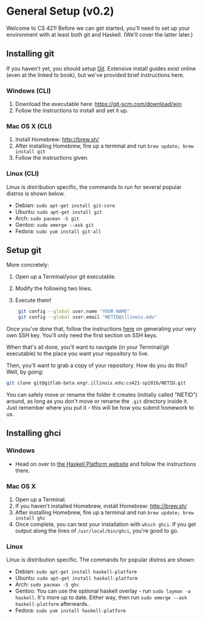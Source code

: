 General Setup (v0.2)
======================

Welcome to CS 421! Before we can get started, you'll need to set up your
environment with at least both git and Haskell. (We'll cover the latter later.)

Installing git
--------------

If you haven't yet, you should setup [Git](https://git-scm.com/book/en).
Extensive install guides exist online (even at the linked to book), but we've
provided brief instructions here.

### Windows (CLI)

1.  Download the executable here: https://git-scm.com/download/win
1.  Follow the instructions to install and set it up.

### Mac OS X (CLI)

1.  Install Homebrew: http://brew.sh/
1.  After installing Homebrew, fire up a terminal and run `brew update; brew install git`
1.  Follow the instructions given.

### Linux (CLI)

Linux is distribution specific, the commands to run for several popular distros
is shown below.

-   Debian: `sudo apt-get install git-core`
-   Ubuntu: `sudo apt-get install git`
-   Arch: `sudo pacman -S git`
-   Gentoo: `sudo emerge --ask git`
-   Fedora: `sudo yum install git-all`

Setup git
---------

More concretely:

1.  Open up a Terminal/your git executable.
1.  Modify the following two lines.
1.  Execute them!

    ```sh
     git config --global user.name "YOUR NAME"
     git config --global user.email "NETID@illinois.edu"
     ```

Once you've done that, follow the instructions
[here](https://gitlab-beta.engr.illinois.edu/help/ssh/README) on generating your
very own SSH key. You'll only need the first section on SSH keys.

When that's all done, you'll want to navigate (in your Terminal/git executable)
to the place you want your repository to live.

Then, you'll want to grab a copy of your repository. How do you do this? Well,
by going:

```sh
git clone git@gitlab-beta.engr.illinois.edu:cs421-sp2016/NETID.git
```

You can safely move or rename the folder it creates (initially called "NETID")
around, as long as you don't move or rename the `.git` directory inside it. Just
remember where you put it - this will be how you submit homework to us.

Installing ghci
---------------

### Windows

-   Head on over to [the Haskell Platform
    website](https://www.haskell.org/platform/windows.html) and follow the
    instructions there.

### Mac OS X

1.  Open up a Terminal.
1.  If you haven't installed Homebrew, install Homebrew: http://brew.sh/
1.  After installing Homebrew, fire up a terminal and run `brew update; brew install ghc`
1.  Once complete, you can test your installation with `which ghci`. If you get
    output along the lines of `/usr/local/bin/ghci`, you're good to go.

### Linux

Linux is distribution specific. The commands for popular distros are shown:

-   Debian: `sudo apt-get install haskell-platform`
-   Ubuntu: `sudo apt-get install haskell-platform`
-   Arch: `sudo pacman -S ghc`
-   Gentoo: You can use the optional haskell overlay - run `sudo layman -a
    haskell`. It's more up to date. Either way, then run `sudo emerge --ask
    haskell-platform` afterwards.
-   Fedora: `sudo yum install haskell-platform`
